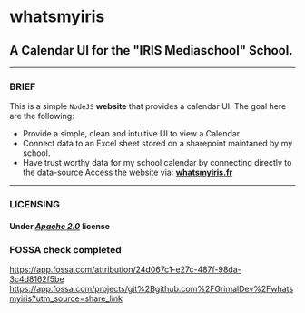 # whatsmyiris
## A Calendar UI for the "IRIS Mediaschool" School.

---

###   BRIEF

This is a simple ```NodeJS``` **website** that provides a calendar UI.
The goal here are the following:
  * Provide a simple, clean and intuitive UI to view a Calendar
  * Connect data to an Excel sheet stored on a sharepoint maintaned by my school.
  * Have trust worthy data for my school calendar by connecting directly to the data-source
Access the website via: **[whatsmyiris.fr](whatsmyiris.fr)**
  
 ---
 
###   LICENSING
#### **Under *[Apache 2.0](http://www.apache.org/licenses/LICENSE-2.0)* license**

### FOSSA check completed
https://app.fossa.com/attribution/24d067c1-e27c-487f-98da-3c4d8162f5be
https://app.fossa.com/projects/git%2Bgithub.com%2FGrimalDev%2Fwhatsmyiris?utm_source=share_link
